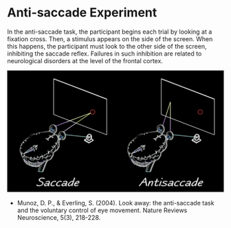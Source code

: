 # Anti-saccade Experiment

In the anti-saccade task, the participant begins each trial by looking at a fixation cross. Then, a stimulus appears on the side of the screen. When this happens, the participant must look to the other side of the screen, inhibiting the saccade reflex. Failures in such inhibition are related to neurological disorders at the level of the frontal cortex.

![alt text](./Fig.1-AntiSaccade.jpg)

- Munoz, D. P., & Everling, S. (2004). Look away: the anti-saccade task and the voluntary control of eye movement. Nature Reviews Neuroscience, 5(3), 218-228.